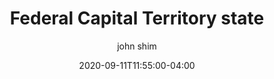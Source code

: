 ---
date: 2020-09-11T11:55:00-04:00
title: "Federal Capital Territory state"
ab: ""
seo_title: "List of all current and former Federal Capital Territory state senators"
description: List of all current and former Federal Capital Territory state senators
author: john shim
url: /nigeria/fct/
weight: 1
---